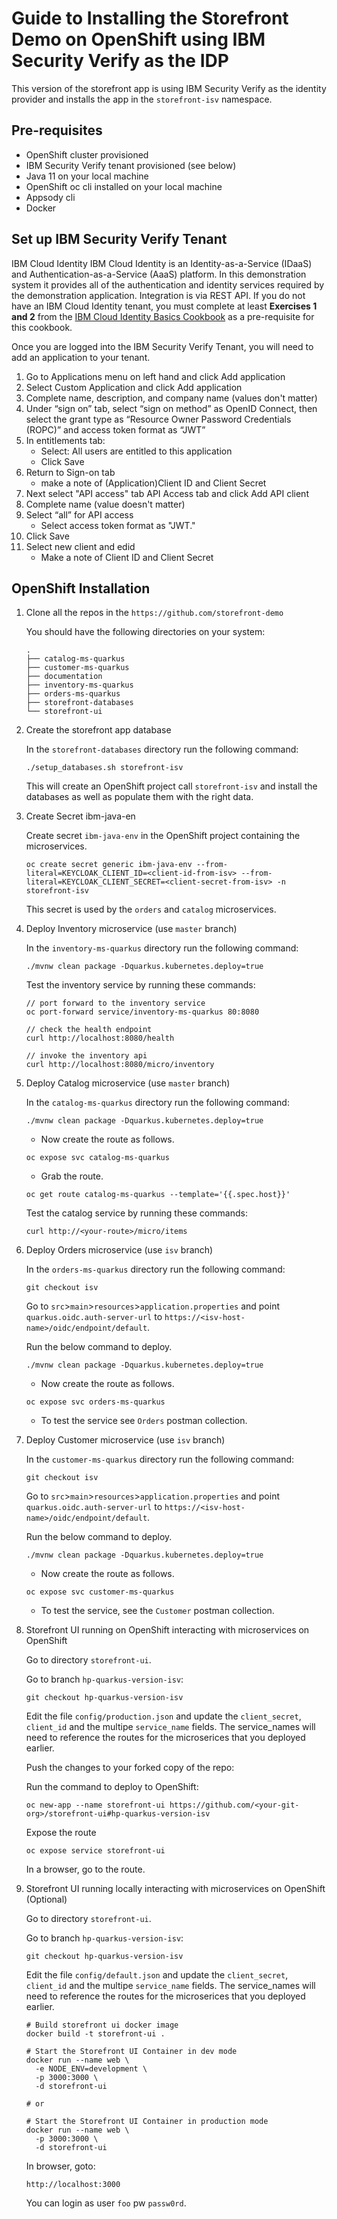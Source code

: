# Guide to Installing the Storefront Demo on OpenShift using IBM Security Verify as the IDP

This version of the storefront app is using IBM Security Verify as the identity provider and installs the app in the `storefront-isv` namespace.

## Pre-requisites
- OpenShift cluster provisioned
- IBM Security Verify tenant provisioned (see below)
- Java 11 on your local machine
- OpenShift oc cli installed on your local machine
- Appsody cli
- Docker

## Set up IBM Security Verify Tenant

IBM Cloud Identity
IBM Cloud Identity is an Identity-as-a-Service (IDaaS) and Authentication-as-a-Service (AaaS) platform. In this demonstration system it provides all of the authentication and identity services required by the demonstration application. Integration is via REST API.
If you do not have an IBM Cloud Identity tenant, you must complete at least **Exercises 1 and 2** from the [IBM Cloud Identity Basics Cookbook](https://ibm.ent.box.com/s/zyqa0qpdjfsy45q4guih09o6ehrsnif1) as a pre-requisite for this cookbook.

Once you are logged into the IBM Security Verify Tenant, you will need to add an application to your tenant. 
1. Go to Applications menu on left hand and click Add application
2. Select Custom Application and click Add application
3. Complete name, description, and company name (values don't matter)
4. Under “sign on” tab, select “sign on method” as OpenID Connect, then select the grant type as “Resource Owner Password Credentials (ROPC)” and access token format as “JWT”
5. In entitlements tab:
    - Select: All users are entitled to this application
    - Click Save
6. Return to Sign-on tab
    -  make a note of (Application)Client ID and Client Secret
8.  Next select "API access" tab API Access tab and click Add API client
9. Complete name (value doesn't matter)
10. Select “all” for API access
    - Select access token format as "JWT." 
12. Click Save
13. Select new client and edid
    - Make a note of Client ID and Client Secret

## OpenShift Installation

1. Clone all the repos in the `https://github.com/storefront-demo`

    You should have the following directories on your system:

    ```
    .
    ├── catalog-ms-quarkus
    ├── customer-ms-quarkus
    ├── documentation
    ├── inventory-ms-quarkus
    ├── orders-ms-quarkus
    ├── storefront-databases
    └── storefront-ui
    ```
2. Create the storefront app database

    In the `storefront-databases` directory run the following command:

    `./setup_databases.sh storefront-isv`

    This will create an OpenShift project call `storefront-isv` and install the databases as well as populate them with the right data.


4. Create Secret ibm-java-en

    Create secret `ibm-java-env` in the OpenShift project containing the microservices.
    ```
    oc create secret generic ibm-java-env --from-literal=KEYCLOAK_CLIENT_ID=<client-id-from-isv> --from-literal=KEYCLOAK_CLIENT_SECRET=<client-secret-from-isv> -n storefront-isv
    ```

    This secret is used by the `orders` and `catalog` microservices.

5. Deploy Inventory microservice (use `master` branch)

    In the `inventory-ms-quarkus` directory run the following command:

    `./mvnw clean package -Dquarkus.kubernetes.deploy=true`

    Test the inventory service by running these commands:
    ```
    // port forward to the inventory service
    oc port-forward service/inventory-ms-quarkus 80:8080

    // check the health endpoint
    curl http://localhost:8080/health

    // invoke the inventory api
    curl http://localhost:8080/micro/inventory
    ```
6. Deploy Catalog microservice (use `master` branch)

    In the `catalog-ms-quarkus` directory run the following command:

    `./mvnw clean package -Dquarkus.kubernetes.deploy=true`


    - Now create the route as follows.

    ```
    oc expose svc catalog-ms-quarkus
    ```

    - Grab the route.

    ```
    oc get route catalog-ms-quarkus --template='{{.spec.host}}'
    ```

    Test the catalog service by running these commands:
    ```
    curl http://<your-route>/micro/items
    ```

7. Deploy Orders microservice (use `isv` branch)

    In the `orders-ms-quarkus` directory run the following command:

    ```
    git checkout isv
    ```
    
    Go to `src`>`main`>`resources`>`application.properties` and point `quarkus.oidc.auth-server-url` to `https://<isv-host-name>/oidc/endpoint/default`.
    
    Run the below command to deploy.
    
    ```
    ./mvnw clean package -Dquarkus.kubernetes.deploy=true
    ```

    - Now create the route as follows.

    ```
    oc expose svc orders-ms-quarkus
    ```

    - To test the service see `Orders` postman collection.

8. Deploy Customer microservice (use `isv` branch)   

    In the `customer-ms-quarkus` directory run the following command:

    ```
    git checkout isv
    ```
    
    Go to `src`>`main`>`resources`>`application.properties` and point `quarkus.oidc.auth-server-url` to `https://<isv-host-name>/oidc/endpoint/default`.
    
    Run the below command to deploy.
    
    ```
    ./mvnw clean package -Dquarkus.kubernetes.deploy=true
    ```

    - Now create the route as follows.

    ```
    oc expose svc customer-ms-quarkus
    ```

    - To test the service, see the `Customer` postman collection.

9. Storefront UI running on OpenShift interacting with microservices on OpenShift
    
    Go to directory `storefront-ui`.

    Go to branch `hp-quarkus-version-isv`:
    ```
    git checkout hp-quarkus-version-isv
    ```

    Edit the file `config/production.json` and update the `client_secret`, `client_id` and the multipe `service_name` fields. The service_names will need to reference the routes for the microserices that you deployed earlier.

    Push the changes to your forked copy of the repo:

    Run the command to deploy to OpenShift:
    ```
    oc new-app --name storefront-ui https://github.com/<your-git-org>/storefront-ui#hp-quarkus-version-isv
    ```

    Expose the route
    ```
    oc expose service storefront-ui
    ```

    In a browser, go to the route.

10. Storefront UI running locally interacting with microservices on OpenShift (Optional)

    Go to directory `storefront-ui`.

    Go to branch `hp-quarkus-version-isv`:
    ```
    git checkout hp-quarkus-version-isv
    ```

    Edit the file `config/default.json` and update the `client_secret`, `client_id` and the multipe `service_name` fields. The service_names will need to reference the routes for the microserices that you deployed earlier.
    
    ```
    # Build storefront ui docker image
    docker build -t storefront-ui .

    # Start the Storefront UI Container in dev mode
    docker run --name web \
      -e NODE_ENV=development \
      -p 3000:3000 \
      -d storefront-ui

    # or

    # Start the Storefront UI Container in production mode
    docker run --name web \
      -p 3000:3000 \
      -d storefront-ui
    ```

    In browser, goto: 
    ```
    http://localhost:3000
    ```

    You can login as user `foo` pw `passw0rd`.

